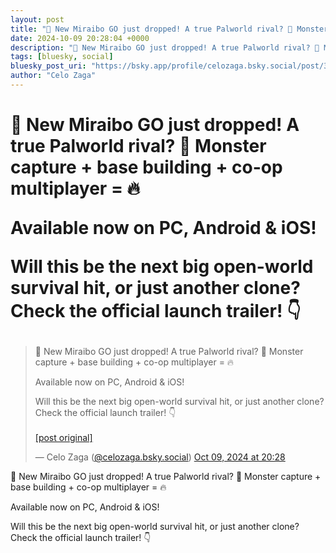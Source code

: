 ```yaml
---
layout: post
title: "🚨 New Miraibo GO just dropped! A true Palworld rival? 👀 Monster capture + base building + co-op multiplayer = 🔥  Available now on PC, Android & iOS!   Will this be the next big open-world survival hit, or just another clone? Check the official launch trailer! 👇"
date: 2024-10-09 20:28:04 +0000
description: "🚨 New Miraibo GO just dropped! A true Palworld rival? 👀 Monster capture + base building + co-op multiplayer = 🔥  Available now on PC, Android & iOS!   W..."
tags: [bluesky, social]
bluesky_post_uri: "https://bsky.app/profile/celozaga.bsky.social/post/3l646fpc7ys2s"
author: "Celo Zaga"
---
```


<h1 class="bluesky-post-title">🚨 New Miraibo GO just dropped! A true Palworld rival? 👀 Monster capture + base building + co-op multiplayer = 🔥

Available now on PC, Android & iOS! 

Will this be the next big open-world survival hit, or just another clone? Check the official launch trailer! 👇</h1>


<blockquote class="bluesky-embed" data-bluesky-uri="at://did:plc:lmh6rennptq77inaztnovw4b/app.bsky.feed.post/3l646fpc7ys2s" data-bluesky-embed-color-mode="system">
<p lang="">🚨 New Miraibo GO just dropped! A true Palworld rival? 👀 Monster capture + base building + co-op multiplayer = 🔥

Available now on PC, Android & iOS! 

Will this be the next big open-world survival hit, or just another clone? Check the official launch trailer! 👇<br><br><a href="https://bsky.app/profile/celozaga.bsky.social/post/3l646fpc7ys2s">[post original]</a></p>
&mdash; Celo Zaga (<a href="https://bsky.app/profile/did:plc:lmh6rennptq77inaztnovw4b">@celozaga.bsky.social</a>) <a href="https://bsky.app/profile/celozaga.bsky.social/post/3l646fpc7ys2s">Oct 09, 2024 at 20:28</a>
</blockquote>
<script async src="https://embed.bsky.app/static/embed.js" charset="utf-8"></script>


<p class="bluesky-post-description">🚨 New Miraibo GO just dropped! A true Palworld rival? 👀 Monster capture + base building + co-op multiplayer = 🔥

Available now on PC, Android & iOS! 

Will this be the next big open-world survival hit, or just another clone? Check the official launch trailer! 👇</p>
